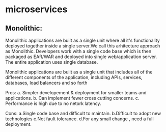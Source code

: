 # microservices
Monolithic:
-----------
Monolithic applications are built as a single unit where all it's functionality deployed together inside a single server.We call this arhitecture approach as Monolithic.
Developers work with a single code base which is then packaged as EAR/WAR and deployed into single web/application server.
The entire application uses single database.

Monolithic applications are built as a single unit that includes all of the different components of the application, including APIs, services, databases, load balancers and so forth


Pros:
a. Simpler developement & deployment for smaller teams and applications.
b. Can implement fewer cross cutting concerns.
c. Performance is high due to no netork latency.

Cons:
a.Single code base and difficult to maintain.
b.Difficult to adopt new technologies
c.Not fault tolerance.
d.For any small change , need a full deployment.


